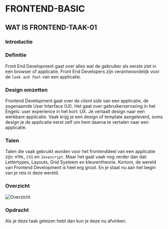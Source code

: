 # FRONTEND-BASIC

## WAT IS FRONTEND-TAAK-01

### Introductie

### Definitie

Front End Development gaat over alles wat de gebruiker als eerste ziet in een browser of applicatie. Front End Developers zijn verantwoordelijk voor de `look and feel` van een applicatie.

### Design omzetten

Frontend Development gaat over de _client side_ van een applicatie, de zogenaamde User Interface (UI). Het gaat over gebruikerservaring in het Engels: user experience in het kort: UX. Je vertaalt design naar een werkbare applicatie. Vaak krijg je een design of template aangeleverd, soms design je de applicatie eerst zelf om hem daarna te vertalen naar een applicatie.

### Talen

Talen die vaak gebruikt worden voor het frontenddeel van een applicatie zijn: `HTML`, `CSS` en `Javascript`. Maar het gaat vaak nog verder dan dat: Lettertypes, Layouts, Grid Systeem en kleurentheorie. Kortom, de wereld van Frontend Development is heel erg groot. En je staat nu aan het begin van je reis in deze wereld. 

### Overzicht

![Overzicht](images/frontend%20overview.pn)

### Opdracht

Als je deze taak gelezen hebt dan kun je deze nu afvinken.


<!--- ------------ DIT COMMENTAAR LATEN STAAN AUB ------------
------------------ ------------------------------ ------------
------------------ eagle ref:42423387
------------------ ------------------------------ ------------
------------------ DIT COMMENTAAR LATEN STAAN AUB -------- -->